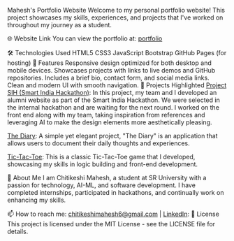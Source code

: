 Mahesh's Portfolio Website
Welcome to my personal portfolio website! This project showcases my skills, experiences, and projects that I've worked on throughout my journey as a student.

🌐 Website Link
You can view the portfolio at: [portfolio](https://mahesh06.me/portfolio/)

🛠️ Technologies Used
HTML5
CSS3
JavaScript
Bootstrap
GitHub Pages (for hosting)
🚀 Features
Responsive design optimized for both desktop and mobile devices.
Showcases projects with links to live demos and GitHub repositories.
Includes a brief bio, contact form, and social media links.
Clean and modern UI with smooth navigation.
📝 Projects Highlighted
[Project SIH (Smart India Hackathon)](https://mahesh06.me/SIH/):
In this project, my team and I developed an alumni website as part of the Smart India Hackathon. We were selected in the internal hackathon and are waiting for the next round. I worked on the front end along with my team, taking inspiration from references and leveraging AI to make the design elements more aesthetically pleasing.

[The Diary](http://mahesh06.me/The-Diary..../):
A simple yet elegant project, "The Diary" is an application that allows users to document their daily thoughts and experiences.

[Tic-Tac-Toe](http://mahesh06.me/Tic-Tac-Toe/):
This is a classic Tic-Tac-Toe game that I developed, showcasing my skills in logic building and front-end development.

👤 About Me
I am Chitikeshi Mahesh, a student at SR University with a passion for technology, AI-ML, and software development. I have completed internships, participated in hackathons, and continually work on enhancing my skills.

📫 How to reach me:  [chitikeshimahesh6@gmail.com](mailto:chitikeshimahesh6@gmail.com) | [LinkedIn](https://www.linkedin.com/in/mahesh-chitikeshi-b7a0982b9/):
📄 License
This project is licensed under the MIT License - see the LICENSE file for details.
